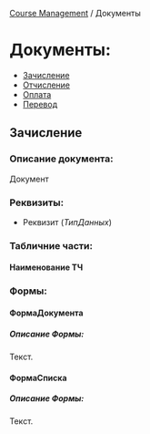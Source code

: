 [Сourse Management](/README.md) / Документы

# Документы:
+ [Зачисление](#зачисление)
+ [Отчисление](#отчисление)
+ [Оплата](#оплата)
+ [Перевод](#перевод)

## Зачисление
### Описание документа:
Документ
### Реквизиты:
+ Реквизит (*ТипДанных*)
### Табличние части:
#### Наименование ТЧ
### Формы:
#### ФормаДокумента
##### Описание Формы:
Текст.
#### ФормаСписка
##### Описание Формы:
Текст.